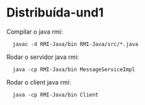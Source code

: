# Distribuída-und1

Compilar o java rmi:
```
  javac -d RMI-Java/bin RMI-Java/src/*.java
```
Rodar o servidor java rmi:
```
  java -cp RMI-Java/bin MessageServiceImpl
```
Rodar o client java rmi:
```
  java -cp RMI-Java/bin Client
```